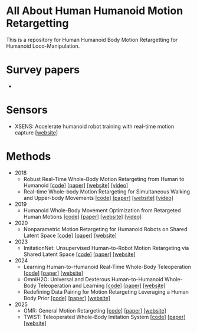 # All About Human Humanoid Motion Retargetting
This is a repository for Human Humanoid Body Motion Retargetting for Humanoid Loco-Manipulation.

# Survey papers
-

# Sensors
- XSENS: Accelerate humanoid robot training with real-time motion capture [[website]](https://www.movella.com/health-sports/humanoid-robotics-motion-training?utm_feeditemid=&utm_device=c&utm_term=robot%20motion%20capture)

# Methods
- 2018
  - Robust Real-Time Whole-Body Motion Retargeting from Human to Humanoid [[code]]() [[paper]](https://ieeexplore.ieee.org/abstract/document/8624943) [[website]]() [[video]]()
  - Real-time Whole-body Motion Retargeting for Simultaneous Walking and Upper-body Movements [[code]]() [[paper]]() [[website]]() [[video]](https://www.youtube.com/watch?v=9MZciDC1kbA)
- 2019
  - Humanoid Whole-Body Movement Optimization from Retargeted Human Motions [[code]]() [[paper]](https://ieeexplore.ieee.org/document/9035070) [[website]]() [[video]](https://www.youtube.com/watch?v=rJZVrVAVLMs) 
- 2020
  - Nonparametric Motion Retargeting for Humanoid Robots on Shared Latent Space [[code]]() [[paper]](https://www.roboticsproceedings.org/rss16/p071.pdf) [[website]]() 
- 2023
  - ImitationNet: Unsupervised Human-to-Robot Motion Retargeting via Shared Latent Space [[code]]() [[paper]]() [[website]](https://evm7.github.io/UnsH2R/) 
- 2024
  - Learning Human-to-Humanoid Real-Time Whole-Body Teleoperation [[code]]() [[paper]]() [[website]](https://human2humanoid.com/)
  - OmniH2O: Universal and Dexterous Human-to-Humanoid Whole-Body Teleoperation and Learning [[code]](https://github.com/LeCAR-Lab/human2humanoid) [[paper]]() [[website]](https://omni.human2humanoid.com/)
  - Redefining Data Pairing for Motion Retargeting Leveraging a Human Body Prior [[code]](https://github.com/ahrilab/MR-HuBo) [[paper]](https://arxiv.org/pdf/2409.13208) [[website]](https://sites.google.com/view/mr-hubo/) 
- 2025
  - GMR: General Motion Retargeting [[code]](https://github.com/YanjieZe/GMR) [[paper]]() [[website]]()
  - TWIST: Teleoperated Whole-Body Imitation System [[code]](https://github.com/YanjieZe/GMR) [[paper]](https://arxiv.org/pdf/2505.02833) [[website]]()
